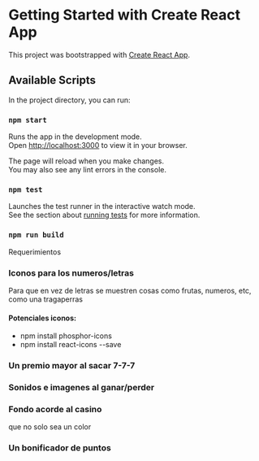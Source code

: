 # Getting Started with Create React App

This project was bootstrapped with [Create React App](https://github.com/facebook/create-react-app).

## Available Scripts

In the project directory, you can run:

### `npm start`

Runs the app in the development mode.\
Open [http://localhost:3000](http://localhost:3000) to view it in your browser.

The page will reload when you make changes.\
You may also see any lint errors in the console.

### `npm test`

Launches the test runner in the interactive watch mode.\
See the section about [running tests](https://facebook.github.io/create-react-app/docs/running-tests) for more information.

### `npm run build` 


Requerimientos

### Iconos para los numeros/letras 

Para que en vez de letras se muestren cosas como frutas, numeros, etc, como una tragaperras

#### Potenciales iconos:

- npm install phosphor-icons
- npm install react-icons --save



### Un premio mayor al sacar 7-7-7

### Sonidos e imagenes al ganar/perder

### Fondo acorde al casino

que no solo sea un color



### Un bonificador de puntos